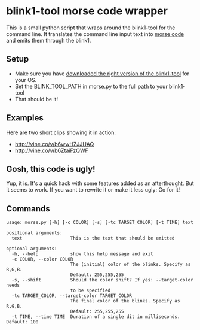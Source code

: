 # blink1-tool morse code wrapper
This is a small python script that wraps around the blink1-tool for the command line. It translates the command line input text into [morse code](http://en.wikipedia.org/wiki/Morse_code) and emits them through the blink1. 

## Setup
* Make sure you have [downloaded the right version of the blink1-tool](http://thingm.com/products/blink-1.html) for your OS. 
* Set the BLINK_TOOL_PATH in morse.py to the full path to your blink1-tool
* That should be it! 

## Examples
Here are two short clips showing it in action: 
* http://vine.co/v/b6wwHZJJUAQ
* http://vine.co/v/b6ZtaiFzQWF

## Gosh, this code is ugly!
Yup, it is. It's a quick hack with some features added as an afterthought. But it seems to work. If you want to rewrite it or make it less ugly: Go for it!

## Commands
```
usage: morse.py [-h] [-c COLOR] [-s] [-tc TARGET_COLOR] [-t TIME] text

positional arguments:
  text                  This is the text that should be emitted

optional arguments:
  -h, --help            show this help message and exit
  -c COLOR, --color COLOR
                        The (initial) color of the blinks. Specify as R,G,B.
                        Default: 255,255,255
  -s, --shift           Should the color shift? If yes: --target-color needs
                        to be specified
  -tc TARGET_COLOR, --target-color TARGET_COLOR
                        The final color of the blinks. Specify as R,G,B.
                        Default: 255,255,255
  -t TIME, --time TIME  Duration of a single dit in milliseconds. Default: 100 
```